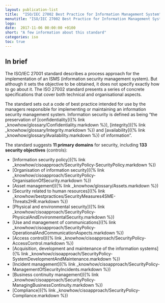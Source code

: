 ```yaml
---
layout: publication-list
title:  "ISO/IEC 27002 Best Practice for Information Management System"
menutitle: "ISO/IEC 27002 Best Practice for Information Management System"
logo:
date:  2017-11-06 00:00:00 +0100
short: "A few information about this standard"
categories: iso
toc: true
---
```

## In brief
The ISO/IEC 27001 standard describes a process approach for the implementation of an ISMS (information security management system). But although it sets the objective to be obtained, it does not specify exactly how to go about it. The ISO 27002 standard presents a series of concrete specifications that cover both technical and organisational aspects.

The standard sets out a code of best practice intended for use by the managers responsible for implementing or maintaining an information security management system. Information security is defined as being “the preservation of [confidentiality]({% link _knowhow/glossary/Confidentiality.markdown %}), [integrity]({% link _knowhow/glossary/Integrity.markdown %}) and [availability]({% link _knowhow/glossary/Availability.markdown %}) of information”.

The standard suggests **11 primary domains** for security, including **133 security objectives** (controls):

* [Information security policy]({% link _knowhow/cisoapproach/SecurityPolicy-SecurityPolicy.markdown %})
* [Organisation of information security]({% link _knowhow/cisoapproach/SecurityPolicy-OrganisationOfSecurity.markdown %})
* [Asset management]({% link _knowhow/glossary/Assets.markdown %})
* [Security related to human resources]({% link _knowhow/bestpractices/SecurityMeasures4SME-Threats2HR.markdown %})
* [Physical and environmental security]({% link _knowhow/cisoapproach/SecurityPolicy-PhysicalAndEnvironmentalSecurity.markdown %})
* [Use and management of communications]({% link _knowhow/cisoapproach/SecurityPolicy-OperationalAndCommunicationAspects.markdown %})
* [Access control]({% link _knowhow/cisoapproach/SecurityPolicy-AccessControl.markdown %})
* [Acquisition, development and maintenance of the information systems]({% link _knowhow/cisoapproach/SecurityPolicy-SystemDevelopmentAndMaintenance.markdown %})
* [Incident management]({% link _knowhow/cisoapproach/SecurityPolicy-ManagementOfSecurityIncidents.markdown %})
* [Business continuity management]({% link _knowhow/cisoapproach/SecurityPolicy-ManagingBusinessContinuity.markdown %})
* [Compliance]({% link _knowhow/cisoapproach/SecurityPolicy-Compliance.markdown %})
